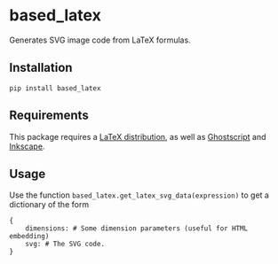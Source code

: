 # based_latex

Generates SVG image code from LaTeX formulas.

## Installation

```
pip install based_latex
```

## Requirements

This package requires a [LaTeX distribution](https://www.latex-project.org/), as well as [Ghostscript](https://www.ghostscript.com/) and [Inkscape](https://inkscape.org/).

## Usage

Use the function `based_latex.get_latex_svg_data(expression)` to get a dictionary of the form

```
{
	dimensions: # Some dimension parameters (useful for HTML embedding)
	svg: # The SVG code.
}
```